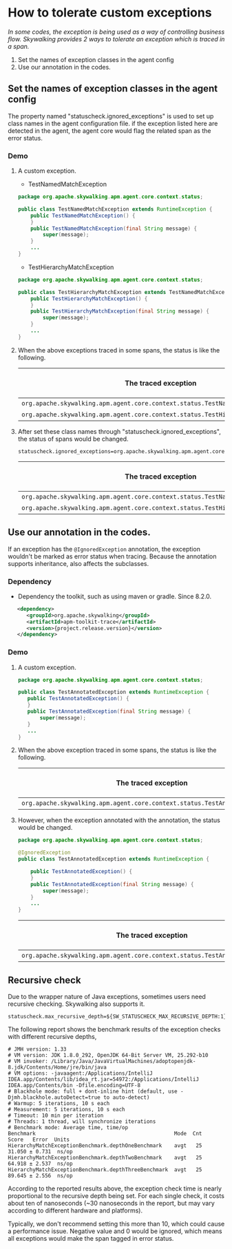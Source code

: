# How to tolerate custom exceptions
*In some codes, the exception is being used as a way of controlling business flow. Skywalking provides 2 ways to tolerate an exception which is traced in a span.*
1. Set the names of exception classes in the agent config
2. Use our annotation in the codes.

## Set the names of exception classes in the agent config
The property named  "statuscheck.ignored_exceptions" is used to set up class names in the agent configuration file. if the exception listed here are detected in the agent, the agent core would flag the related span as the error status.

### Demo
1. A custom exception.

    - TestNamedMatchException
    ```java
    package org.apache.skywalking.apm.agent.core.context.status;
   
    public class TestNamedMatchException extends RuntimeException {
        public TestNamedMatchException() {
        }
        public TestNamedMatchException(final String message) {
            super(message);
        }
        ...
    }
    ```
    - TestHierarchyMatchException
    ```java
    package org.apache.skywalking.apm.agent.core.context.status;
    
    public class TestHierarchyMatchException extends TestNamedMatchException {
        public TestHierarchyMatchException() {
        }
        public TestHierarchyMatchException(final String message) {
            super(message);
        }
        ...
    }
    ```
2. When the above exceptions traced in some spans, the status is like the following.

     The traced exception | Final span status |
     ----------- | ---------- |
     `org.apache.skywalking.apm.agent.core.context.status.TestNamedMatchException`  | true |
     `org.apache.skywalking.apm.agent.core.context.status.TestHierarchyMatchException`  | true |
3. After set these class names through "statuscheck.ignored_exceptions", the status of spans would be changed.

    ```
    statuscheck.ignored_exceptions=org.apache.skywalking.apm.agent.core.context.status.TestNamedMatchException
    ```

     The traced exception | Final span status |
     ----------- | ---------- |
     `org.apache.skywalking.apm.agent.core.context.status.TestNamedMatchException`  | false |
     `org.apache.skywalking.apm.agent.core.context.status.TestHierarchyMatchException`  | false |

## Use our annotation in the codes.
If an exception has the `@IgnoredException` annotation, the exception wouldn't be marked as error status when tracing. Because the annotation supports inheritance, also affects the subclasses.

### Dependency
* Dependency the toolkit, such as using maven or gradle. Since 8.2.0.
```xml
   <dependency>
      <groupId>org.apache.skywalking</groupId>
      <artifactId>apm-toolkit-trace</artifactId>
      <version>{project.release.version}</version>
   </dependency>
```
### Demo
 1. A custom exception.
 
     ```java
    package org.apache.skywalking.apm.agent.core.context.status;
    
    public class TestAnnotatedException extends RuntimeException {
        public TestAnnotatedException() {
        }
        public TestAnnotatedException(final String message) {
            super(message);
        }
        ...
    }
    ```
 2. When the above exception traced in some spans, the status is like the following.
 
      The traced exception | Final span status |
      ----------- | ---------- |
      `org.apache.skywalking.apm.agent.core.context.status.TestAnnotatedException`  | true |

 3. However, when the exception annotated with the annotation, the status would be changed.

    ```java
    package org.apache.skywalking.apm.agent.core.context.status;
    
    @IgnoredException
    public class TestAnnotatedException extends RuntimeException {
    
        public TestAnnotatedException() {
        }
        public TestAnnotatedException(final String message) {
            super(message);
        }
        ...    
    }
    ```
    
     The traced exception | Final span status |
      ----------- | ---------- |
      `org.apache.skywalking.apm.agent.core.context.status.TestAnnotatedException`  | false |

## Recursive check
Due to the wrapper nature of Java exceptions, sometimes users need recursive checking. Skywalking also supports it. 

```
statuscheck.max_recursive_depth=${SW_STATUSCHECK_MAX_RECURSIVE_DEPTH:1}
```

The following report shows the benchmark results of the exception checks with different recursive depths,

```
# JMH version: 1.33
# VM version: JDK 1.8.0_292, OpenJDK 64-Bit Server VM, 25.292-b10
# VM invoker: /Library/Java/JavaVirtualMachines/adoptopenjdk-8.jdk/Contents/Home/jre/bin/java
# VM options: -javaagent:/Applications/IntelliJ IDEA.app/Contents/lib/idea_rt.jar=54972:/Applications/IntelliJ IDEA.app/Contents/bin -Dfile.encoding=UTF-8
# Blackhole mode: full + dont-inline hint (default, use -Djmh.blackhole.autoDetect=true to auto-detect)
# Warmup: 5 iterations, 10 s each
# Measurement: 5 iterations, 10 s each
# Timeout: 10 min per iteration
# Threads: 1 thread, will synchronize iterations
# Benchmark mode: Average time, time/op
Benchmark                                             Mode  Cnt   Score   Error  Units
HierarchyMatchExceptionBenchmark.depthOneBenchmark    avgt   25  31.050 ± 0.731  ns/op
HierarchyMatchExceptionBenchmark.depthTwoBenchmark    avgt   25  64.918 ± 2.537  ns/op
HierarchyMatchExceptionBenchmark.depthThreeBenchmark  avgt   25  89.645 ± 2.556  ns/op
```

According to the reported results above, the exception check time is nearly proportional to the recursive depth being set.
For each single check, it costs about ten of nanoseconds (~30 nanoseconds in the report, but may vary according 
to different hardware and platforms).

Typically, we don't recommend setting this more than 10, which could cause a performance issue. 
Negative value and 0 would be ignored, which means all exceptions would make the span tagged in error status.
